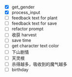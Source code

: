 - [x] get_gender
- [x] process_input
- [ ] feedback text for plant
- [ ] feedback text for save
- [ ] refactor prompt
- [ ] 收获 harvest
- [ ] save time
- [ ] get character text color
- [ ] 下山剧情
- [ ] 天灵根
- [ ] 杀得越多，吸收到的魔气越多
- [ ] birthday